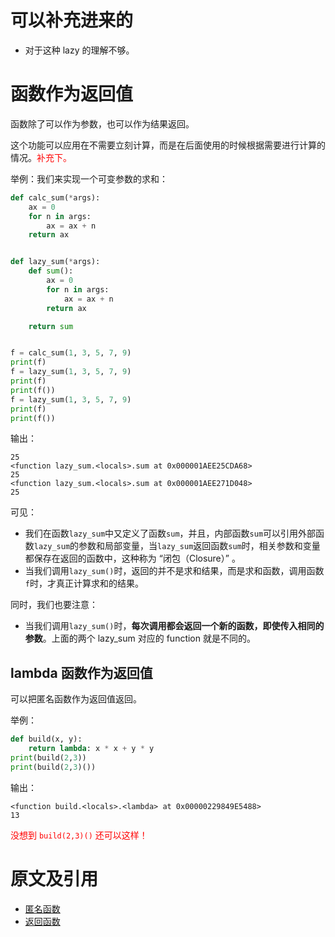 
# 可以补充进来的

- 对于这种 lazy 的理解不够。

# 函数作为返回值

函数除了可以作为参数，也可以作为结果返回。

这个功能可以应用在不需要立刻计算，而是在后面使用的时候根据需要进行计算的情况。<span style="color:red;">补充下。</span>

举例：我们来实现一个可变参数的求和：

```py
def calc_sum(*args):
    ax = 0
    for n in args:
        ax = ax + n
    return ax


def lazy_sum(*args):
    def sum():
        ax = 0
        for n in args:
            ax = ax + n
        return ax

    return sum


f = calc_sum(1, 3, 5, 7, 9)
print(f)
f = lazy_sum(1, 3, 5, 7, 9)
print(f)
print(f())
f = lazy_sum(1, 3, 5, 7, 9)
print(f)
print(f())
```

输出：

```
25
<function lazy_sum.<locals>.sum at 0x000001AEE25CDA68>
25
<function lazy_sum.<locals>.sum at 0x000001AEE271D048>
25
```

可见：

- 我们在函数`lazy_sum`中又定义了函数`sum`，并且，内部函数`sum`可以引用外部函数`lazy_sum`的参数和局部变量，当`lazy_sum`返回函数`sum`时，相关参数和变量都保存在返回的函数中，这种称为 “闭包（Closure）” 。
- 当我们调用`lazy_sum()`时，返回的并不是求和结果，而是求和函数，调用函数`f`时，才真正计算求和的结果。


同时，我们也要注意：

- 当我们调用`lazy_sum()`时，**每次调用都会返回一个新的函数，即使传入相同的参数**。上面的两个 lazy_sum 对应的 function 就是不同的。

## lambda 函数作为返回值

可以把匿名函数作为返回值返回。

举例：

```py
def build(x, y):
    return lambda: x * x + y * y
print(build(2,3))
print(build(2,3)())
```

输出：

```
<function build.<locals>.<lambda> at 0x00000229849E5488>
13
```

<span style="color:red;">没想到 `build(2,3)()` 还可以这样！</span>



# 原文及引用

- [匿名函数](https://www.liaoxuefeng.com/wiki/0014316089557264a6b348958f449949df42a6d3a2e542c000/001431843456408652233b88b424613aa8ec2fe032fd85a000)
- [返回函数](https://www.liaoxuefeng.com/wiki/0014316089557264a6b348958f449949df42a6d3a2e542c000/001431835236741e42daf5af6514f1a8917b8aaadff31bf000)
